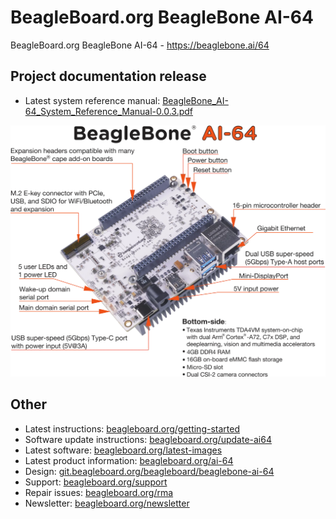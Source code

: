 # BeagleBoard.org BeagleBone AI-64
 
BeagleBoard.org BeagleBone AI-64 - https://beaglebone.ai/64

## Project documentation release
* Latest system reference manual: [BeagleBone\_AI-64\_System\_Reference\_Manual-0.0.3.pdf](https://git.beagleboard.org/beagleboard/beaglebone-ai-64/uploads/a8f416f8f44033b2b8f91f0cbc7de8f0/BeagleBone_AI-64_System_Reference_Manual-0.0.3.pdf)

![Features](doc/SRM/images/ch04/components.webp)

## Other
* Latest instructions: [beagleboard.org/getting-started](https://beagleboard.org/getting-started)
* Software update instructions: [beagleboard.org/update-ai64](https://beagleboard.org/update-ai64)
* Latest software: [beagleboard.org/latest-images](https://beagleboard.org/latest-images)
* Latest product information: [beagleboard.org/ai-64](https://beagleboard.org/ai-64)
* Design: [git.beagleboard.org/beagleboard/beaglebone-ai-64](https://git.beagleboard.org/beagleboard/beaglebone-ai-64)
* Support: [beagleboard.org/support](https://beagleboard.org/support)
* Repair issues: [beagleboard.org/rma](https://beagleboard.org/rma)
* Newsletter: [beagleboard.org/newsletter](https://beagleboard.org/newsletter)
